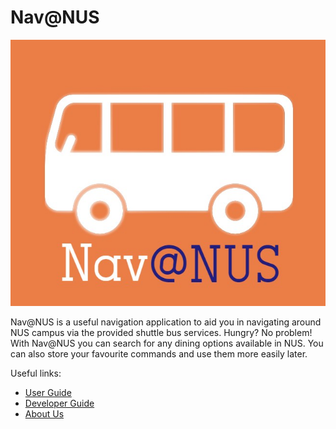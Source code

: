 # Nav@NUS

![logo](DG_Diagrams/Nav@NUSLogo.jpg)

Nav@NUS is a useful navigation application to aid you in navigating around NUS campus via the provided
shuttle bus services. Hungry? No problem! With Nav@NUS you can search for any dining options available 
in NUS. You can also store your favourite commands and use them more easily later.

Useful links:
* [User Guide](UserGuide.md)
* [Developer Guide](DeveloperGuide.md)
* [About Us](AboutUs.md)
